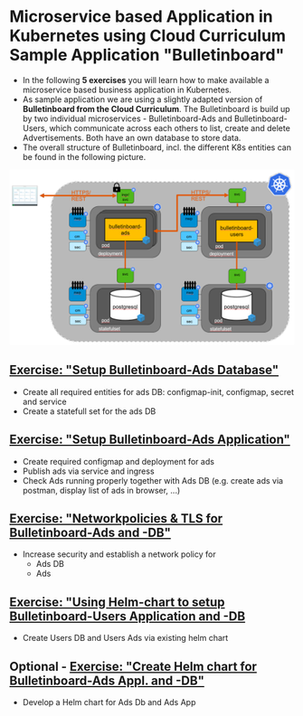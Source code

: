 # Microservice based Application in Kubernetes using Cloud Curriculum Sample Application "Bulletinboard"
- In the following **5 exercises** you will learn how to make available a microservice based business application in Kubernetes. 
- As sample application we are using a slightly adapted version of **Bulletinboard from the Cloud Curriculum**. The Bulletinboard is build up by two individual microservices - Bulletinboard-Ads and Bulletinboard-Users, which communicate across each others to list, create and delete Advertisements. Both have an own database to store data.
- The overall structure of Bulletinboard, incl. the different K8s entities can be found in the following picture.

<img src="images/k8s-bulletinboard-target-picture-detail-3.png" width="800" />

## [Exercise: "Setup Bulletinboard-Ads Database"](exercise_01_ads_db.md)
- Create all required entities for ads DB: configmap-init, configmap, secret and service
- Create a statefull set for the ads DB


## [Exercise: "Setup Bulletinboard-Ads Application"](exercise_02_ads_app.md)
- Create required configmap and deployment for ads
- Publish ads via service and ingress
- Check Ads running properly together with Ads DB (e.g. create ads via postman, display list of ads in browser, ...)

## [Exercise: "Networkpolicies & TLS for Bulletinboard-Ads and -DB"](exercise_05_ads_db_networkpolicy.md)
- Increase security and establish a network policy for
  - Ads DB
  - Ads

## [Exercise: "Using Helm-chart to setup Bulletinboard-Users Application and -DB](exercise_08_users_app_and_db_by_helm.md)
- Create Users DB and Users Ads via existing helm chart


## Optional - [Exercise: "Create Helm chart for Bulletinboard-Ads Appl. and -DB"](exercise_20_ads_helm_chart.md)
- Develop a Helm chart for Ads Db and Ads App



